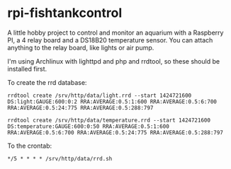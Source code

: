 # rpi-fishtankcontrol

A little hobby project to control and monitor an aquarium with a Raspberry PI, a 4 relay board and a DS18B20 temperature sensor. You can attach anything to the relay board, like lights or air pump.

I'm using Archlinux with lighttpd and php and rrdtool, so these should be installed first.

To create the rrd database:

```
rrdtool create /srv/http/data/light.rrd --start 1424721600 DS:light:GAUGE:600:0:2 RRA:AVERAGE:0.5:1:600 RRA:AVERAGE:0.5:6:700 RRA:AVERAGE:0.5:24:775 RRA:AVERAGE:0.5:288:797

rrdtool create /srv/http/data/temperature.rrd --start 1424721600 DS:temperature:GAUGE:600:0:50 RRA:AVERAGE:0.5:1:600 RRA:AVERAGE:0.5:6:700 RRA:AVERAGE:0.5:24:775 RRA:AVERAGE:0.5:288:797
```

To the crontab:

```
*/5 * * * * /srv/http/data/rrd.sh
```
